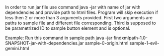 In order to run jar file use command java -jar with name of jar with dependencies and provide path to html files.
Program will skip execution if less then 2 or more than 3 arguments provided.
First two arguments are paths to sample file and different file corresponding.
Third is supposed to be parametrized ID to sample button element and is optional.

Example:
Run this command in sample path
java -jar findxmlpath-1.0-SNAPSHOT-jar-with-dependencies.jar sample-0-origin.html sample-1-evil-gemini.html
